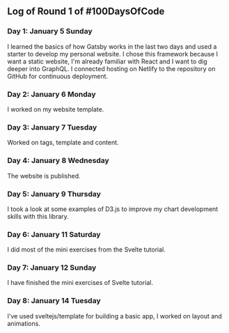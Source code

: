 ## Log of Round 1 of #100DaysOfCode

### Day 1: January 5 Sunday

I learned the basics of how Gatsby works in the last two days and used a starter to develop my personal website.
I chose this framework because I want a static website, I'm already familiar with React and I want to dig deeper into GraphQL.
I connected hosting on Netlify to the repository on GitHub for continuous deployment.

### Day 2: January 6 Monday

I worked on my website template.

### Day 3: January 7 Tuesday

Worked on tags, template and content.

### Day 4: January 8 Wednesday

The website is published.

### Day 5: January 9 Thursday

I took a look at some examples of D3.js to improve my chart development skills with this library.

### Day 6: January 11 Saturday

I did most of the mini exercises from the Svelte tutorial.

### Day 7: January 12 Sunday

I have finished the mini exercises of Svelte tutorial.

### Day 8: January 14 Tuesday

I've used sveltejs/template for building a basic app, I worked on layout and animations.
